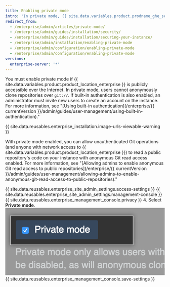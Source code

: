 ```yaml
---
title: Enabling private mode
intro: 'In private mode, {{ site.data.variables.product.prodname_ghe_server }} requires every user to sign in to access the installation.'
redirect_from:
  - /enterprise/admin/articles/private-mode/
  - /enterprise/admin/guides/installation/security/
  - /enterprise/admin/guides/installation/securing-your-instance/
  - /enterprise/admin/installation/enabling-private-mode
  - /enterprise/admin/configuration/enabling-private-mode
  - /enterprise/admin/configuration/enabling-private-mode
versions:
  enterprise-server: '*'
---
```


You must enable private mode if {{ site.data.variables.product.product_location_enterprise }} is publicly accessible over the Internet. In private mode, users cannot anonymously clone repositories over `git://`. If built-in authentication is also enabled, an administrator must invite new users to create an account on the instance. For more information, see "[Using built-in authentication](/enterprise/{{ currentVersion }}/admin/guides/user-management/using-built-in-authentication)."

{{ site.data.reusables.enterprise_installation.image-urls-viewable-warning }}

With private mode enabled, you can allow unauthenticated Git operations (and anyone with network access to {{ site.data.variables.product.product_location_enterprise }}) to read a public repository's code on your instance with anonymous Git read access enabled. For more information, see "[Allowing admins to enable anonymous Git read access to public repositories](/enterprise/{{ currentVersion }}/admin/guides/user-management/allowing-admins-to-enable-anonymous-git-read-access-to-public-repositories)."

{{ site.data.reusables.enterprise_site_admin_settings.access-settings }}
{{ site.data.reusables.enterprise_site_admin_settings.management-console }}
{{ site.data.reusables.enterprise_management_console.privacy }}
4. Select **Private mode**. ![Checkbox for enabling private mode](/assets/images/enterprise/management-console/private-mode-checkbox.png)
{{ site.data.reusables.enterprise_management_console.save-settings }}
